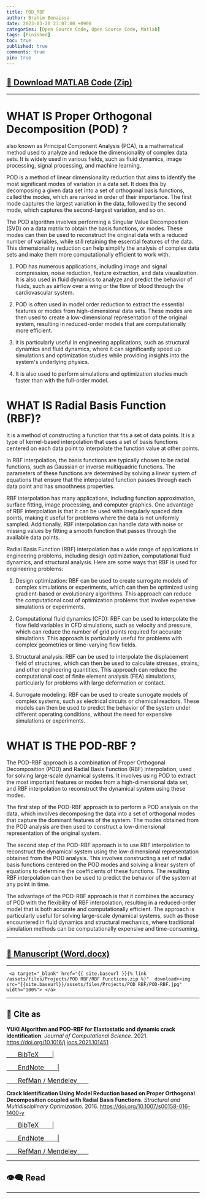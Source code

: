 ```yaml
---
title: POD_RBF
author: Brahim Benaissa
date: 2023-03-20 23:07:00 +0900
categories: [Open Source Code, Open Source Code, Matlab]
tags: [Finished]
toc: true
published: true
comments: true
pin: true
---
```



## <a target="_blank" href="{{ site.baseurl }}{% link /assets/files/Projects/POD RBF/POD_RBF.zip %}"  download> 📂 Download MATLAB Code (Zip)</a>

---

# WHAT IS Proper Orthogonal Decomposition (POD) ?

also known as Principal Component Analysis (PCA), is a mathematical method used to analyze and reduce the dimensionality of complex data sets. It is widely used in various fields, such as fluid dynamics, image processing, signal processing, and machine learning.

POD is a method of linear dimensionality reduction that aims to identify the most significant modes of variation in a data set. It does this by decomposing a given data set into a set of orthogonal basis functions, called the modes, which are ranked in order of their importance. The first mode captures the largest variation in the data, followed by the second mode, which captures the second-largest variation, and so on.

The POD algorithm involves performing a Singular Value Decomposition (SVD) on a data matrix to obtain the basis functions, or modes. These modes can then be used to reconstruct the original data with a reduced number of variables, while still retaining the essential features of the data. This dimensionality reduction can help simplify the analysis of complex data sets and make them more computationally efficient to work with.

1. POD has numerous applications, including image and signal compression, noise reduction, feature extraction, and data visualization. It is also used in fluid dynamics to analyze and predict the behavior of fluids, such as airflow over a wing or the flow of blood through the cardiovascular system.

2. POD is often used in model order reduction to extract the essential features or modes from high-dimensional data sets. These modes are then used to create a low-dimensional representation of the original system, resulting in reduced-order models that are computationally more efficient.

3. it is particularly useful in engineering applications, such as structural dynamics and fluid dynamics, where it can significantly speed up simulations and optimization studies while providing insights into the system's underlying physics.

4. It is also used to perform simulations and optimization studies much faster than with the full-order model.

# WHAT IS Radial Basis Function (RBF)?  

It is a method of constructing a function that fits a set of data points. It is a type of kernel-based interpolation that uses a set of basis functions centered on each data point to interpolate the function value at other points.

In RBF interpolation, the basis functions are typically chosen to be radial functions, such as Gaussian or inverse multiquadric functions. The parameters of these functions are determined by solving a linear system of equations that ensure that the interpolated function passes through each data point and has smoothness properties.

RBF interpolation has many applications, including function approximation, surface fitting, image processing, and computer graphics. One advantage of RBF interpolation is that it can be used with irregularly spaced data points, making it useful for problems where the data is not uniformly sampled. Additionally, RBF interpolation can handle data with noise or missing values by fitting a smooth function that passes through the available data points.

Radial Basis Function (RBF) interpolation has a wide range of applications in engineering problems, including design optimization, computational fluid dynamics, and structural analysis. Here are some ways that RBF is used for engineering problems:

1. Design optimization: RBF can be used to create surrogate models of complex simulations or experiments, which can then be optimized using gradient-based or evolutionary algorithms. This approach can reduce the computational cost of optimization problems that involve expensive simulations or experiments.

2. Computational fluid dynamics (CFD): RBF can be used to interpolate the flow field variables in CFD simulations, such as velocity and pressure, which can reduce the number of grid points required for accurate simulations. This approach is particularly useful for problems with complex geometries or time-varying flow fields.

3. Structural analysis: RBF can be used to interpolate the displacement field of structures, which can then be used to calculate stresses, strains, and other engineering quantities. This approach can reduce the computational cost of finite element analysis (FEA) simulations, particularly for problems with large deformation or contact.

4. Surrogate modeling: RBF can be used to create surrogate models of complex systems, such as electrical circuits or chemical reactors. These models can then be used to predict the behavior of the system under different operating conditions, without the need for expensive simulations or experiments.

# WHAT IS THE POD-RBF ?  

The POD-RBF approach is a combination of Proper Orthogonal Decomposition (POD) and Radial Basis Function (RBF) interpolation, used for solving large-scale dynamical systems. It involves using POD to extract the most important features or modes from a high-dimensional data set, and RBF interpolation to reconstruct the dynamical system using these modes.

The first step of the POD-RBF approach is to perform a POD analysis on the data, which involves decomposing the data into a set of orthogonal modes that capture the dominant features of the system. The modes obtained from the POD analysis are then used to construct a low-dimensional representation of the original system.

The second step of the POD-RBF approach is to use RBF interpolation to reconstruct the dynamical system using the low-dimensional representation obtained from the POD analysis. This involves constructing a set of radial basis functions centered on the POD modes and solving a linear system of equations to determine the coefficients of these functions. The resulting RBF interpolation can then be used to predict the behavior of the system at any point in time.

The advantage of the POD-RBF approach is that it combines the accuracy of POD with the flexibility of RBF interpolation, resulting in a reduced-order model that is both accurate and computationally efficient. The approach is particularly useful for solving large-scale dynamical systems, such as those encountered in fluid dynamics and structural mechanics, where traditional simulation methods can be computationally expensive and time-consuming.

---

## <a target="_blank" href="{{ site.baseurl }}{% link /assets/files/Projects/POD RBF/POD-RBF.docx %}"  download> 📓 Manuscript (Word.docx)</a>

---

<p align="center">

     <a target="_blank" href="{{ site.baseurl }}{% link /assets/files/Projects/POD RBF/RBF Functions.zip %}"  download><img src="{{site.baseurl}}/assets/files/Projects/POD RBF/POD-RBF.jpg" width="100%"> </a>

</p>

---

## 📑 Cite as

 **YUKI Algorithm and POD-RBF for Elastostatic and dynamic crack identification**. *Journal of Computational Science*. 2021. <a href="https://doi.org/10.1016/j.jocs.2021.101451" target="_blank"> https://doi.org/10.1016/j.jocs.2021.101451 </a>.  

<p align="center">

 <a target="_blank" href="{{ site.baseurl }}{% link /assets/files/Projects/POD RBF/reference file/POD_RBF1.bib %}"  download> <span style="font-size:1.2em;"> &ensp;&ensp;&ensp; BibTeX &ensp;&ensp;&ensp; |</span> </a>

 <a target="_blank" href="{{ site.baseurl }}{% link /assets/files/Projects/POD RBF/reference file/POD_RBF1.enw %}"  download>  <span style="font-size:1.2em;"> &ensp;&ensp;&ensp; EndNote &ensp;&ensp;&ensp; |</span> </a>

 <a target="_blank" href="{{ site.baseurl }}{% link /assets/files/Projects/POD RBF/reference file/POD_RBF1.ris %}"  download>  <span style="font-size:1.2em;"> &ensp;&ensp;&ensp; RefMan / Mendeley &ensp;&ensp;&ensp; </span> </a>

 </p>

 **Crack Identification Using Model Reduction based on Proper Orthogonal Decomposition coupled with Radial Basis Functions**. *Structural and Multidisciplinary Optimization*. 2016. <a href="https://doi.org/10.1007/s00158-016-1400-y" target="_blank"> https://doi.org/10.1007/s00158-016-1400-y </a>

 <p align="center">

 <a target="_blank" href="{{ site.baseurl }}{% link /assets/files/Projects/POD RBF/reference file/POD_RBF2.bib %}"  download> <span style="font-size:1.2em;"> &ensp;&ensp;&ensp; BibTeX &ensp;&ensp;&ensp; |</span> </a>

 <a target="_blank" href="{{ site.baseurl }}{% link /assets/files/Projects/POD RBF/reference file/POD_RBF2.enw %}"  download>  <span style="font-size:1.2em;"> &ensp;&ensp;&ensp; EndNote &ensp;&ensp;&ensp; |</span> </a>

 <a target="_blank" href="{{ site.baseurl }}{% link /assets/files/Projects/POD RBF/reference file/POD_RBF2.ris %}"  download>  <span style="font-size:1.2em;"> &ensp;&ensp;&ensp; RefMan / Mendeley &ensp;&ensp;&ensp; </span> </a>

 </p>

<!--
---


## 📺 Tutorial

[![IMAGE ALT TEXT](http://img.youtube.com/vi/Jz3TDvnZ3zo/0.jpg)](http://www.youtube.com/watch?v=Jz3TDvnZ3zo "Video Title")

<p align="center">

<iframe
    width="750"
    height="480"
    src="https://www.youtube.com/embed/UmX4kyB2wfg"
    frameborder="0"
    allow="autoplay; encrypted-media"
    allowfullscreen>
</iframe>

</p>

-->

---

## 👁️‍🗨️ Read

<p align="center">

<object data="{{ site.baseurl }}{% link /assets/files/Projects/POD RBF/POD-RBF.pdf %}" type="application/pdf" width="750px" height="500px"> </object>

</p>


---
